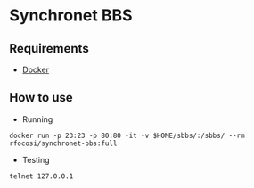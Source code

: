 # Synchronet BBS

## Requirements

- [Docker](https://docs.docker.com/install/)

## How to use

- Running
```
docker run -p 23:23 -p 80:80 -it -v $HOME/sbbs/:/sbbs/ --rm rfocosi/synchronet-bbs:full
```

- Testing
```
telnet 127.0.0.1
```
